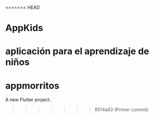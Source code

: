 <<<<<<< HEAD
# AppKids
aplicación para el aprendizaje de niños
=======
# appmorritos

A new Flutter project.
>>>>>>> 8514a63 (Primer commit)
